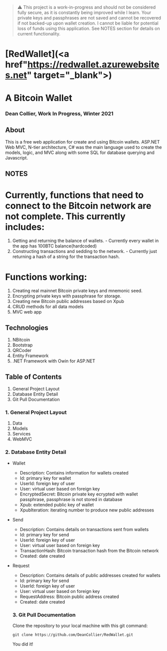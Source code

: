 > :warning: This project is a work-in-progress and should not be considered fully secure, as it is constantly being improved while I learn. Your private keys and passphrases are not saved and cannot be recovered if not backed-up upon wallet creation. I cannot be liable for potential loss of funds using this application. See NOTES section for details on current functionality.  

# [RedWallet](<a href"https://redwallet.azurewebsites.net" target="_blank"></a>) 
# A Bitcoin Wallet
### Dean Collier, Work In Progress, Winter 2021
 
## About
This is a free web application for create and using Bitcoin wallets.
ASP.NET Web MVC, N-tier architecture, C# was the main language used to create the models, logic, and MVC along with some SQL for database querying and Javascript. 

## NOTES
# Currently, functions that need to connect to the Bitcoin network are not complete. This currently includes:
1. Getting and returning the balance of wallets. - Currently every wallet in the app has 100BTC balance(hardcoded)
2. Constructing transactions and sedding to the network. - Currently just returning a hash of a string for the transaction hash.

# Functions working:
1. Creating real mainnet Bitcoin private keys and mnemonic seed.
2. Encrypting private keys with passphrase for storage.
4. Creating new Bitcoin public addresses based on Xpub
4. CRUD methods for all data models
5. MVC web app

## Technologies
1. NBitcoin 
2. Bootstrap
3. QRCoder
4. Entity Framework
5. .NET Framework with Owin for ASP.NET

## Table of Contents
1. General Project Layout
2. Database Entity Detail
3. Git Pull Documentation
 
### 1. General Project Layout
1. Data
2. Models
3. Services
4. WebMVC 
 
### 2. Database Entity Detail
- Wallet
  - Description: Contains information for wallets created
  - Id: primary key for wallet
  - UserId: foreign key of user
  - User: virtual user based on foreign key
  - EncryptedSecret: Bitcoin private key ecrypted with wallet passphrase, passphrase is not stored in database
  - Xpub: extended public key of wallet
  - XpubIteration: iterating number to produce new public addresses
 
- Send
  - Description: Contains details on transactions sent from wallets
  - Id: primary key for send
  - UserId: foreign key of user
  - User: virtual user based on foreign key
  - TransactionHash: Bitcoin transaction hash from the Bitcoin network
  - Created: date created
 
- Request
  - Description: Contains details of public addresses created for wallets
  - Id: primary key for send
  - UserId: foreign key of user
  - User: virtual user based on foreign key
  - RequestAddress: Bitcoin public address created
  - Created: date created
 
  ### 3. Git Pull Documentation
  Clone the repository to your local machine with this git command:
  ```
  git clone https://github.com/DeanCollier/RedWallet.git
  ```
  You did it!
 
